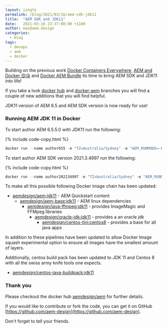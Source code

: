 ```yaml
---
layout: single
permalink: /blog/2021/03/16/aem-sdk-jdk11
title:  "AEM SDK and JDK11"
date:   2021-03-16 23:37:00:00 +1100
author: max@aem.design
categories:
  - blog
tags:
  - devops
  - aem
  - docker
---
```


Building on the previous work [Docker Containers Everywhere](/blog/2019/07/01/docker-containers-everywhere), [AEM and Docker 😍😘](/blog/2019/09/04/aem-and-docker😍😘) and [Docker AEM Bundle](/blog/2019/08/30/docker-aem-bundle) its time to bring AEM SDK and JDK11 into life!

If you take a look [docker hub](https://hub.docker.com/r/aemdesign/aem) and [docker-aem](https://github.com/aem-design/docker-aem) branches you will find a couple of new additions that you will find helpful.

JDK11 version of AEM 6.5 and AEM SDK version is now ready for use!

### Running AEM JDK 11 in Docker

To start author AEM 6.5.5.0 with JDK11 run the following:

{% include code-copy.html %}
```powershell
docker run --name author655 -e "TZ=Australia/Sydney" -e "AEM_RUNMODE=-Dsling.run.modes=author,crx3,crx3tar,forms,localdev" -e "AEM_JVM_OPTS=-server -Xms248m -Xmx1524m -XX:MaxDirectMemorySize=256M -XX:+CMSClassUnloadingEnabled -Djava.awt.headless=true -Dorg.apache.felix.http.host=0.0.0.0 -Xdebug -Xrunjdwp:transport=dt_socket,server=y,address=58242,suspend=n -XX:+UseParallelGC --add-opens=java.desktop/com.sun.imageio.plugins.jpeg=ALL-UNNAMED --add-opens=java.base/sun.net.www.protocol.jrt=ALL-UNNAMED --add-opens=java.naming/javax.naming.spi=ALL-UNNAMED --add-opens=java.xml/com.sun.org.apache.xerces.internal.dom=ALL-UNNAMED --add-opens=java.base/java.lang=ALL-UNNAMED --add-opens=java.base/jdk.internal.loader=ALL-UNNAMED --add-opens=java.base/java.net=ALL-UNNAMED -Dnashorn.args=--no-deprecation-warning" -p4502:8080 -p30303:58242 -d aemdesign/aem:6.5.5.0-jdk11
```

To start author AEM SDK version 2021.3.4997 run the following:

{% include code-copy.html %}
```powershell
docker run --name author202134997 -e "TZ=Australia/Sydney" -e "AEM_RUNMODE=-Dsling.run.modes=author,crx3,crx3tar,forms,localdev" -e "AEM_JVM_OPTS=-server -Xms248m -Xmx1524m -XX:MaxDirectMemorySize=256M -XX:+CMSClassUnloadingEnabled -Djava.awt.headless=true -Dorg.apache.felix.http.host=0.0.0.0 -Xdebug -Xrunjdwp:transport=dt_socket,server=y,address=58242,suspend=n -XX:+UseParallelGC --add-opens=java.desktop/com.sun.imageio.plugins.jpeg=ALL-UNNAMED --add-opens=java.base/sun.net.www.protocol.jrt=ALL-UNNAMED --add-opens=java.naming/javax.naming.spi=ALL-UNNAMED --add-opens=java.xml/com.sun.org.apache.xerces.internal.dom=ALL-UNNAMED --add-opens=java.base/java.lang=ALL-UNNAMED --add-opens=java.base/jdk.internal.loader=ALL-UNNAMED --add-opens=java.base/java.net=ALL-UNNAMED -Dnashorn.args=--no-deprecation-warning" -p4502:8080 -p30303:58242 -d aemdesign/aem:sdk-2021.3.4997
```

To make all this possible following Docker image chain has been updated:

* [aemdesign/aem:jdk11](https://github.com/aem-design/docker-aem/tree/jdk11) - AEM Quickstart content
  * [aemdesign/aem-base:jdk11](https://github.com/aem-design/docker-aem-base/tree/jdk11) - AEM linux dependencies
    * [aemdesign/java-ffmpeg:jdk11](https://github.com/aem-design/docker-java-ffmpeg/tree/jdk11) - provides ImageMagic and FFMpeg libraries 
      * [aemdesign/oracle-jdk:jdk11](https://github.com/aem-design/docker-oracle-jdk/tree/jdk11) - provides a an oracle jdk 
        * [aemdesign/centos-tini:centos8](https://github.com/aem-design/docker-centos-tini/tree/centos8) - provides a base for all java apps

In addition to these pipelines have been updated to allow Docker Image squash experimental option to ensure all images have the smallest amount of layers.   

Additionally, centos build pack has been updated to JDK 11 and Centos 8 with all the swiss army knife tools one expects.

* [aemdesign/centos-java-buildpack:jdk11](https://github.com/aem-design/docker-centos-java-buildpack/tree/jdk11)


### Thank you

Please checkout the docker hub [aemdesign/aem](https://hub.docker.com/r/aemdesign/aem) for further details.

If you would like to contribute or fork the code, you can get it on GitHub [https://github.com/aem-design](https://github.com/aem-design).

Don't forget to tell your friends.

